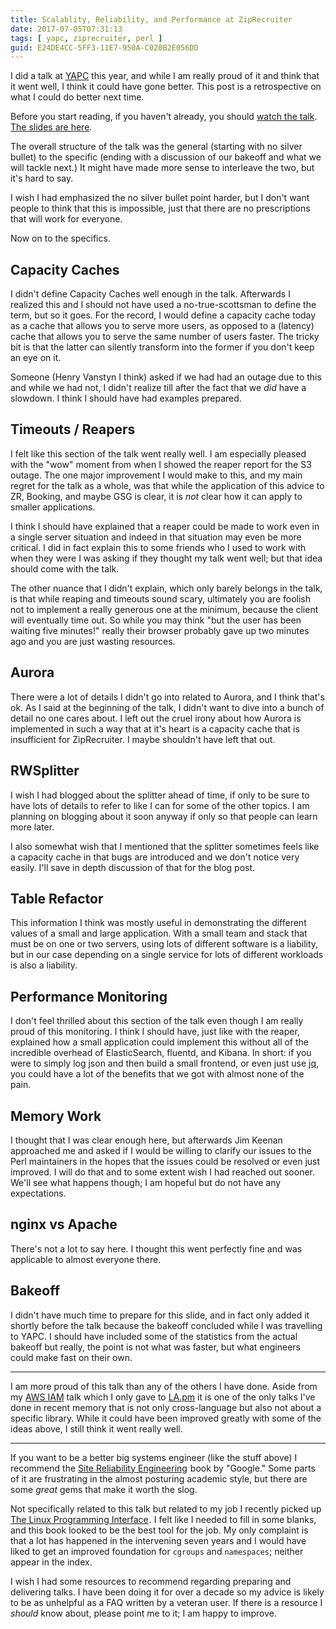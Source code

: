 ```yaml
---
title: Scalablity, Reliability, and Performance at ZipRecruiter
date: 2017-07-05T07:31:13
tags: [ yapc, ziprecruiter, perl ]
guid: E24DE4CC-5FF3-11E7-950A-C020B2E056DD
---
```

I did a talk at [YAPC][yapc] this year, and while I am really proud of it and
think that it went well, I think it could have gone better.  This post is a
retrospective on what I could do better next time.

<!--more-->

Before you start reading, if you haven't already, you should [watch the
talk][talk].  [The slides are here][slides].

The overall structure of the talk was the general (starting with no silver
bullet) to the specific (ending with a discussion of our bakeoff and what we
will tackle next.)  It might have made more sense to interleave the two, but
it's hard to say.

I wish I had emphasized the no silver bullet point harder, but I don't want
people to think that this is impossible, just that there are no prescriptions
that will work for everyone.

Now on to the specifics.

## Capacity Caches

I didn't define Capacity Caches well enough in the talk.  Afterwards I realized
this and I should not have used a no-true-scottsman to define the term, but so
it goes.  For the record, I would define a capacity cache today as a cache that
allows you to serve more users, as opposed to a (latency) cache that allows you
to serve the same number of users faster.  The tricky bit is that the latter can
silently transform into the former if you don't keep an eye on it.

Someone (Henry Vanstyn I think) asked if we had had an outage due to this and
while we had not, I didn't realize till after the fact that we *did* have a
slowdown.  I think I should have had examples prepared.

## Timeouts / Reapers

I felt like this section of the talk went really well.  I am especially pleased
with the "wow" moment from when I showed the reaper report for the S3 outage.
The one major improvement I would make to this, and my main regret for the talk
as a whole, was that while the application of this advice to ZR, Booking, and
maybe GSG is clear, it is *not* clear how it can apply to smaller applications.

I think I should have explained that a reaper could be made to work even in a
single server situation and indeed in that situation may even be more critical.
I did in fact explain this to some friends who I used to work with when they
were I was asking if they thought my talk went well; but that idea should come
with the talk.

The other nuance that I didn't explain, which only barely belongs in the talk,
is that while reaping and timeouts sound scary, ultimately you are foolish not
to implement a really generous one at the minimum, because the client will
eventually time out.  So while you may think "but the user has been waiting five
minutes!" really their browser probably gave up two minutes ago and you are just
wasting resources.

## Aurora

There were a lot of details I didn't go into related to Aurora, and I think
that's ok.  As I said at the beginning of the talk, I didn't want to dive into a
bunch of detail no one cares about.  I left out the cruel irony about how Aurora
is implemented in such a way that at it's heart is a capacity cache that is
insufficient for ZipRecruiter.  I maybe shouldn't have left that out.

## RWSplitter

I wish I had blogged about the splitter ahead of time, if only to be sure to
have lots of details to refer to like I can for some of the other topics.  I am
planning on blogging about it soon anyway if only so that people can learn more
later.

I also somewhat wish that I mentioned that the splitter sometimes feels like a
capacity cache in that bugs are introduced and we don't notice very easily.
I'll save in depth discussion of that for the blog post.

## Table Refactor

This information I think was mostly useful in demonstrating the different values
of a small and large application.  With a small team and stack that must be on
one or two servers, using lots of different software is a liability, but in our
case depending on a single service for lots of different workloads is also a
liability.

## Performance Monitoring

I don't feel thrilled about this section of the talk even though I am really
proud of this monitoring.  I think I should have, just like with the reaper,
explained how a small application could implement this without all of the
incredible overhead of ElasticSearch, fluentd, and Kibana.  In short: if you
were to simply log json and then build a small frontend, or even just use
[jq][jq], you could have a lot of the benefits that we got with almost none of
the pain.

## Memory Work

I thought that I was clear enough here, but afterwards Jim Keenan approached me
and asked if I would be willing to clarify our issues to the Perl maintainers in
the hopes that the issues could be resolved or even just improved.  I will do
that and to some extent wish I had reached out sooner.  We'll see what happens
though; I am hopeful but do not have any expectations.

## nginx vs Apache

There's not a lot to say here.  I thought this went perfectly fine and was
applicable to almost everyone there.

## Bakeoff

I didn't have much time to prepare for this slide, and in fact only added it
shortly before the talk because the bakeoff concluded while I was travelling to
YAPC.  I should have included some of the statistics from the actual bakeoff but
really, the point is not what was faster, but what engineers could make fast on
their own.

---

I am more proud of this talk than any of the others I have done.  Aside from my
[AWS IAM][iam] talk which I only gave to [LA.pm][lapm] it is one of the only
talks I've done in recent memory that is not only cross-language but also not
about a specific library.  While it could have been improved greatly with some
of the ideas above, I still think it went really well.

---

If you want to be a better big systems engineer (like the stuff above) I
recommend the <a target="_blank"
href="https://www.amazon.com/gp/product/149192912X/ref=as_li_tl?ie=UTF8&camp=1789&creative=9325&creativeASIN=149192912X&linkCode=as2&tag=afoolishmanif-20&linkId=4b86e6727c75c8f819664e07f5fdf970">Site
Reliability Engineering</a><img
src="//ir-na.amazon-adsystem.com/e/ir?t=afoolishmanif-20&l=am2&o=1&a=149192912X"
width="1" height="1" border="0" alt="" style="border:none !important; margin:0px
!important;" /> book by "Google."  Some parts of it are frustrating in the
almost posturing academic style, but there are some *great* gems that make it
worth the slog.

Not specifically related to this talk but related to my job I recently picked up
<a target="_blank" href="https://www.amazon.com/gp/product/1593272200/ref=as_li_tl?ie=UTF8&camp=1789&creative=9325&creativeASIN=1593272200&linkCode=as2&tag=afoolishmanif-20&linkId=efa24a0d6cd5c7b06e9f62b129b1da79">The Linux Programming Interface</a><img src="//ir-na.amazon-adsystem.com/e/ir?t=afoolishmanif-20&l=am2&o=1&a=1593272200" width="1" height="1" border="0" alt="" style="border:none !important; margin:0px !important;" />.
I felt like I needed to fill in some blanks, and this book looked to be the best
tool for the job.  My only complaint is that a lot has happened in the
intervening seven years and I would have liked to get an improved foundation for
`cgroups` and `namespaces`; neither appear in the index.

I wish I had some resources to recommend regarding preparing and delivering
talks.  I have been doing it for over a decade so my advice is likely to be as
unhelpful as a FAQ written by a veteran user.  If there is a resource I *should*
know about, please point me to it; I am happy to improve.

[yapc]: http://www.perlconference.us/tpc-2017-dc/
[talk]: https://www.youtube.com/watch?v=WHKQ2JfTaIM
[slides]: https://frioux.github.io/srp-at-zip/
[jq]: https://stedolan.github.io/jq/
[iam]: /posts/aws-iam-at-ziprecruiter/
[lapm]: http://losangeles.pm.org/
